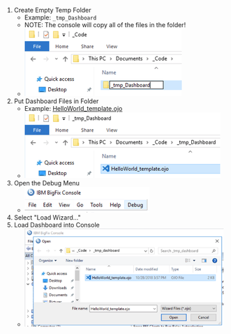 
1. Create Empty Temp Folder 
    * Example: `_tmp_Dashboard`
    * NOTE: The console will copy all of the files in the folder!
    * ![Create Empty Temp Folder](/images/BigFix/Dashboards/CreateEmptyFolder.png)
1. Put Dashboard Files in Folder
    * Example: [HelloWorld_template.ojo](https://raw.githubusercontent.com/jgstew/bigfix-content/master/dashboards/HelloWorld_template.ojo)
    * ![Put Dashboard Files in Folder](/images/BigFix/Dashboards/PutDashboardFilesInFolder.png)
1. Open the Debug Menu
    * ![Open Debug Menu](/images/BigFix/Console/OpenDebugMenu.png)
1. Select "Load Wizard..."
1. Load Dashboard into Console
    * ![Load Dashboard](/images/BigFix/Dashboards/LoadDashboardInConsole.png)
